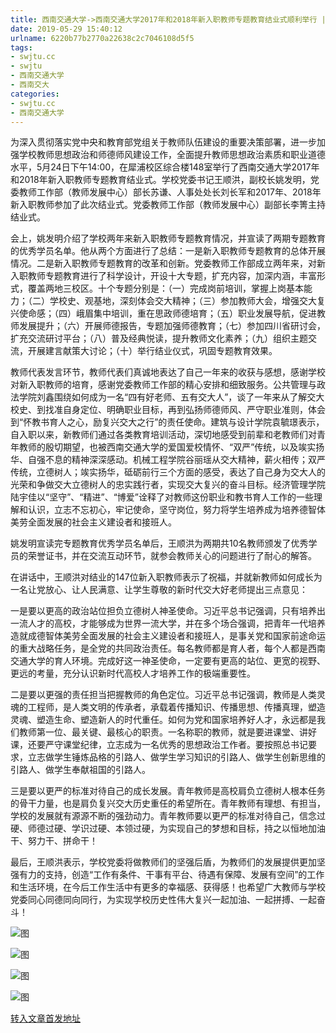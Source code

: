 ```yaml
---
title: 西南交通大学->西南交通大学2017年和2018年新入职教师专题教育结业式顺利举行 | swjtu.cc
date: 2019-05-29 15:40:12
urlname: 6220b77b2770a22638c2c7046108d5f5
tags: 
- swjtu.cc
- swjtu
- 西南交通大学
- 西南交大
categories:
- swjtu.cc
- 西南交通大学
---
```



为深入贯彻落实党中央和教育部党组关于教师队伍建设的重要决策部署，进一步加强学校教师思想政治和师德师风建设工作，全面提升教师思想政治素质和职业道德水平，5月24日下午14:00，在犀浦校区综合楼148室举行了西南交通大学2017年和2018年新入职教师专题教育结业式。学校党委书记王顺洪，副校长姚发明，党委教师工作部（教师发展中心）部长苏谦、人事处处长刘长军和2017年、2018年新入职教师参加了此次结业式。党委教师工作部（教师发展中心）副部长李箐主持结业式。

会上，姚发明介绍了学校两年来新入职教师专题教育情况，并宣读了两期专题教育的优秀学员名单。他从两个方面进行了总结：一是新入职教师专题教育的总体开展情况。二是新入职教师专题教育的改革和创新。党委教师工作部成立两年来，对新入职教师专题教育进行了科学设计，开设十大专题，扩充内容，加深内涵，丰富形式，覆盖两地三校区。十个专题分别是：（一）完成岗前培训，掌握上岗基本能力；（二）学校史、观基地，深刻体会交大精神；（三）参加教师大会，增强交大复兴使命感；（四）峨眉集中培训，重在思政师德培育；（五）职业发展导航，促进教师发展提升；（六）开展师德报告，专题加强师德教育；（七）参加四川省研讨会，扩充交流研讨平台；（八）普及经典悦读，提升教师文化素养；（九）组织主题交流，开展建言献策大讨论；（十）举行结业仪式，巩固专题教育效果。

教师代表发言环节，教师代表们真诚地表达了自己一年来的收获与感想，感谢学校对新入职教师的培育，感谢党委教师工作部的精心安排和细致服务。公共管理与政法学院刘鑫围绕如何成为一名“四有好老师、五有交大人”，谈了一年来从了解交大校史、到找准自身定位、明确职业目标，再到弘扬师德师风、严守职业准则，体会到“怀教书育人之心，励复兴交大之行”的责任使命。建筑与设计学院袁毓璟表示，自入职以来，新教师们通过各类教育培训活动，深切地感受到前辈和老教师们对青年教师的殷切期望，也被西南交通大学的爱国爱校情怀、“双严”传统，以及竢实扬华、自强不息的精神深深感动。机械工程学院谷丽瑶从交大精神，薪火相传；双严传统，立德树人；竢实扬华，砥砺前行三个方面的感受，表达了自己身为交大人的光荣和争做交大立德树人的忠实践行者，实现交大复兴的奋斗目标。经济管理学院陆宇佳以“坚守”、“精进”、“博爱”诠释了对教师这份职业和教书育人工作的一些理解和认识，立志不忘初心，牢记使命，坚守岗位，努力将学生培养成为培养德智体美劳全面发展的社会主义建设者和接班人。

姚发明宣读完专题教育优秀学员名单后，王顺洪为两期共10名教师颁发了优秀学员的荣誉证书，并在交流互动环节，就参会教师关心的问题进行了耐心的解答。

在讲话中，王顺洪对结业的147位新入职教师表示了祝福，并就新教师如何成长为一名让党放心、让人民满意、让学生尊敬的新时代交大好老师提出三点意见：

一是要以更高的政治站位担负立德树人神圣使命。习近平总书记强调，只有培养出一流人才的高校，才能够成为世界一流大学，并在多个场合强调，把青年一代培养造就成德智体美劳全面发展的社会主义建设者和接班人，是事关党和国家前途命运的重大战略任务，是全党的共同政治责任。每名教师都是育人者，每个人都是西南交通大学的育人环境。完成好这一神圣使命，一定要有更高的站位、更宽的视野、更远的考量，充分认识新时代高校人才培养工作的极端重要性。

二是要以更强的责任担当把握教师的角色定位。习近平总书记强调，教师是人类灵魂的工程师，是人类文明的传承者，承载着传播知识、传播思想、传播真理，塑造灵魂、塑造生命、塑造新人的时代重任。如何为党和国家培养好人才，永远都是我们教师第一位、最关键、最核心的职责。一名称职的教师，就是要进课堂、讲好课，还要严守课堂纪律，立志成为一名优秀的思想政治工作者。要按照总书记要求，立志做学生锤炼品格的引路人、做学生学习知识的引路人、做学生创新思维的引路人、做学生奉献祖国的引路人。

三是要以更严的标准对待自己的成长发展。青年教师是高校肩负立德树人根本任务的骨干力量，也是肩负复兴交大历史重任的希望所在。青年教师有理想、有担当，学校的发展就有源源不断的强劲动力。青年教师要以更严的标准对待自己，信念过硬、师德过硬、学识过硬、本领过硬，为实现自己的梦想和目标，持之以恒地加油干、努力干、拼命干！

最后，王顺洪表示，学校党委将做教师们的坚强后盾，为教师们的发展提供更加坚强有力的支持，创造“工作有条件、干事有平台、待遇有保障、发展有空间”的工作和生活环境，在今后工作生活中有更多的幸福感、获得感！也希望广大教师与学校党委同心同德同向同行，为实现学校历史性伟大复兴一起加油、一起拼搏、一起奋斗！



![图](https://news.swjtu.edu.cn/upload/201905/29/201905291258426199.jpg)

![图](https://news.swjtu.edu.cn/upload/201905/29/201905291259222021.jpg)

![图](https://news.swjtu.edu.cn/upload/201905/29/201905291257521200.jpg)

![图](https://news.swjtu.edu.cn/upload/201905/29/201905291256402769.jpg)

[转入文章首发地址](https://news.swjtu.edu.cn/shownews-18449.shtml)